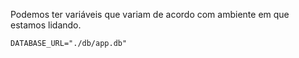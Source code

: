 Podemos ter variáveis que variam de acordo com ambiente em que estamos lidando.

```env
DATABASE_URL="./db/app.db"
```
